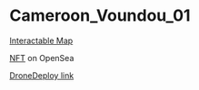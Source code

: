 # Cameroon_Voundou_01
[Interactable Map](https://overview-solutions.github.io/reic-projects/)

[NFT](https://opensea.io/assets/matic/0x2953399124f0cbb46d2cbacd8a89cf0599974963/23855157975821296213591829291147014821979655616936360978435112362406437715969/) on OpenSea

[DroneDeploy link](https://www.dronedeploy.com/app2/sites/61ae64435ca9dd0c1af62097/maps/61e696c8205719b6a86af34a?jwt_token=eyJ0eXAiOiJKV1QiLCJhbGciOiJIUzUxMiJ9.eyJpZCI6IjYxZTZhNTUzMWQyZTlmZWM1ZjRjOTIyMSIsInR5cGUiOiJQdWJsaWNTaGFyZVYyIiwiYWNjZXNzX3R5cGUiOiJwbGFuIn0.jXdxGN_swgHJYYt-3s9Z3Z34gJS3aiz4wiNUM9jxmlsV2mmk3a_tIGBOMfID5dy09yeReUobsCWn1vfceQiLpw)
